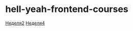 # hell-yeah-frontend-courses
[Неделя2](https://germashukanna.github.io/hell-yeah-frontend-courses/week2)
[Неделя4](https://germashukanna.github.io/hell-yeah-frontend-courses/week4)
